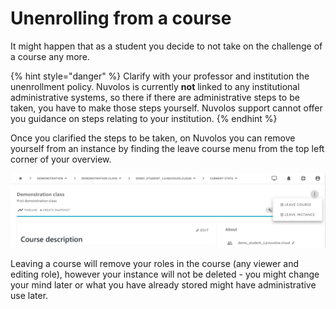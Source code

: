 # Unenrolling from a course

It might happen that as a student you decide to not take on the challenge of a course any more. 

{% hint style="danger" %}
Clarify with your professor and institution the unenrollment policy. Nuvolos is currently **not** linked to any institutional administrative systems, so there if there are administrative steps to be taken, you have to make those steps yourself. Nuvolos support cannot offer you guidance on steps relating to your institution.
{% endhint %}

Once you clarified the steps to be taken, on Nuvolos you can remove yourself from an instance by finding the leave course menu from the top left corner of your overview. 

![The leave course menu](../../.gitbook/assets/screenshot-2021-03-05-165516.png)

Leaving a course will remove your roles in the course \(any viewer and editing role\), however your instance will not be deleted - you might change your mind later or what you have already stored might have administrative use later.

